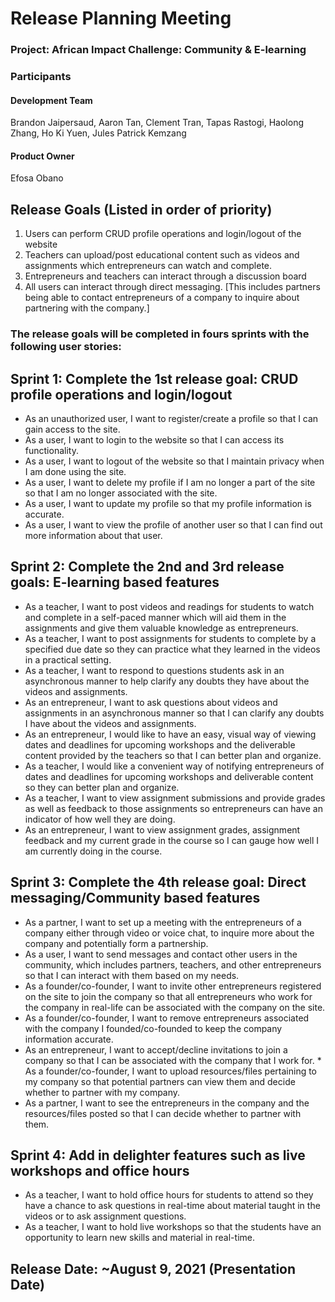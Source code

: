 # Release Planning Meeting
### Project: African Impact Challenge: Community & E-learning

### Participants
#### Development Team
Brandon Jaipersaud, Aaron Tan, Clement Tran, Tapas Rastogi, Haolong Zhang, Ho Ki Yuen, Jules Patrick Kemzang

#### Product Owner
Efosa Obano

## Release Goals (Listed in order of priority)
1. Users can perform CRUD profile operations and login/logout of the website
1. Teachers can upload/post educational content such as videos and assignments which entrepreneurs can watch and complete.
1. Entrepreneurs and teachers can interact through a discussion board
1. All users can interact through direct messaging. [This includes partners being able to contact entrepreneurs of a company to inquire about partnering with the company.]

### The release goals will be completed in fours sprints with the following user stories:
## Sprint 1: Complete the 1st release goal: CRUD profile operations and login/logout
* As an unauthorized user, I want to register/create a profile so that I can gain access to the site.
* As a user, I want to login to the website so that I can access its functionality.
* As a user, I want to logout of the website so that I maintain privacy when I am done using the site. 
* As a user, I want to delete my profile if I am no longer a part of the site so that I am no longer associated with the site.
* As a user, I want to update my profile so that my profile information is accurate. 
* As a user, I want to view the profile of another user so that I can find out more information about that user. 

## Sprint 2: Complete the 2nd and 3rd release goals: E-learning based features
* As a teacher, I want to post videos and readings for students to watch and complete in a self-paced manner which will aid them in the assignments and give them valuable knowledge as entrepreneurs. 
* As a teacher, I want to post assignments for students to complete by a specified due date so they can practice what they learned in the videos in a practical setting. 
* As a teacher, I want to respond to questions students ask in an asynchronous manner to help clarify any doubts they have about the videos and assignments. 
* As an entrepreneur, I want to ask questions about videos and assignments in an asynchronous manner so that I can clarify any doubts I have about the videos and assignments.
* As an entrepreneur, I would like to have an easy, visual way of viewing dates and deadlines for upcoming workshops and the deliverable content provided by the teachers so that I can better plan and organize. 
* As a teacher, I would like a convenient way of notifying entrepreneurs of dates and deadlines for upcoming workshops and deliverable content so they can better plan and organize. 
* As a teacher, I want to view assignment submissions and provide grades as well as feedback to those assignments so entrepreneurs can have an indicator of how well they are doing. 
* As an entrepreneur, I want to view assignment grades, assignment feedback and my current grade in the course so I can gauge how well I am currently doing in the course. 

## Sprint 3: Complete the 4th release goal: Direct messaging/Community based features
* As a partner, I want to set up a meeting with the entrepreneurs of a company either through video or voice chat, to inquire more about the company and potentially form a partnership.
* As a user, I want to send messages and contact other users in the community, which includes partners, teachers, and other entrepreneurs so that I can interact with them based on my needs. 
* As a founder/co-founder, I want to invite other entrepreneurs registered on the site to join the company so that all entrepreneurs who work for the company in real-life can be associated with the company on the site. 
* As a founder/co-founder, I want to remove entrepreneurs associated with the company I founded/co-founded to keep the company information accurate. 
* As an entrepreneur, I want to accept/decline invitations to join a company so that I can be associated with the company that I work for. * As a founder/co-founder, I want to upload resources/files pertaining to my company so that potential partners can view them and decide whether to partner with my company. 
* As a partner, I want to see the entrepreneurs in the company and the resources/files posted so that I can decide whether to partner with them. 

## Sprint 4: Add in delighter features such as live workshops and office hours
* As a teacher, I want to hold office hours for students to attend so they have a chance to ask questions in real-time about material taught in the videos or to ask assignment questions. 
* As a teacher, I want to hold live workshops so that the students have an opportunity to learn new skills and material in real-time.

## Release Date: ~August 9, 2021 (Presentation Date)